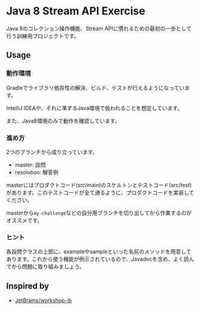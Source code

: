 Java 8 Stream API Exercise
====================

Java 8のコレクション操作機能、Stream APIに慣れるための最初の一歩として行う訓練用プロジェクトです。

Usage
--------------------

### 動作環境

Gradleでライブラリ依存性の解決、ビルド、テストが行えるようになっています。

IntelliJ IDEAや、それに準ずるJava環境で扱われることを想定しています。

また、Java8環境のみで動作を確認しています。

### 進め方

2つのブランチから成り立っています。

* master: 設問
* resolution: 解答例

masterにはプロダクトコード(src/main)のスケルトンとテストコード(src/test)があります。このテストコードが全て通るように、プロダクトコードを実装してください。

masterから`my-challenge`などの自分用ブランチを切り出してから作業するのがオススメです。

### ヒント

各設問クラスの上部に、exampleやsampleといった名前のメソッドを用意してあります。これから使う機能が例示されているので、Javadocを含め、よく読んでから問題に取り組みましょう。

Inspired by
--------------------

* [JetBrains/workshop-jb](https://github.com/jetbrains/workshop-jb)
